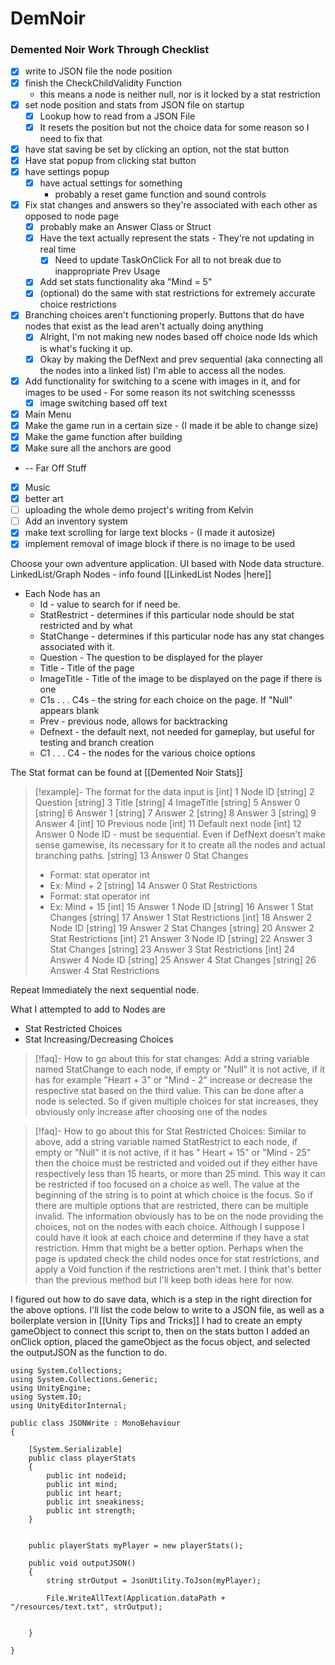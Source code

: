 # DemNoir
### Demented Noir Work Through Checklist
- [x] write to JSON file the node position
- [x] finish the CheckChildValidity Function
	- this means a node is neither null, nor is it locked by a stat restriction
- [x]  set node position and stats from JSON file on startup
	- [x] Lookup how to read from a JSON File 
	- [x] It resets the position but not the choice data for some reason so I need to fix that
- [x] have stat saving be set by clicking an option, not the stat button
- [x] Have stat popup from clicking stat button
- [x] have settings popup
	- [x] have actual settings for something
		- probably a reset game function and sound controls
- [x] Fix stat changes and answers so they're associated with each other as opposed to node page
	- [x] probably make an Answer Class or Struct
	- [x] Have the text actually represent the stats - They're not updating in real time
		- [x] Need to update TaskOnClick For all to not break due to inappropriate Prev Usage
	- [x] Add set stats functionality aka "Mind =  5"
	- [x] (optional) do the same with stat restrictions for extremely accurate choice restrictions
- [x] Branching choices aren't functioning properly. Buttons that do have nodes that exist as the lead aren't actually doing anything
	- [x] Alright, I'm not making new nodes based off choice node Ids which is what's fucking it up.
	- [x] Okay by making the DefNext and prev sequential (aka connecting all the nodes into a linked list) I'm able to access all the nodes. 
- [x] Add functionality for switching to a scene with images in it, and for images to be used - For some reason its not switching scenessss
	- [x] image switching based off text
- [x] Main Menu
- [x] Make the game run in a certain size - (I made it be able to change size)
- [x] Make the game function after building
- [x] Make sure all the anchors are good

- -- Far Off Stuff
- [x] Music
- [X] better art
- [ ] uploading the whole demo project's writing from Kelvin
- [ ] Add an inventory system
- [x] make text scrolling for large text blocks - (I made it autosize)
- [x] implement removal of image block if there is no image to be used

Choose your own adventure application. UI based with Node data structure. LinkedList/Graph Nodes - info found [[LinkedList Nodes |here]] 

- Each Node has an
	- Id - value to search for if need be.
	- StatRestrict - determines if this particular node should be stat restricted and by what 
	- StatChange - determines if this particular node has any stat changes associated with it.
	- Question - The question to be displayed for the player
	- Title - Title of the page
	- ImageTitle - Title of the image to be displayed on the page if there is one
	- C1s . . . C4s - the string for each choice on the page. If "Null" appears blank
	- Prev - previous node, allows for backtracking
	- Defnext - the default next, not needed for gameplay, but useful for testing and branch creation
	- C1 . . . C4 - the nodes for the various choice options

The Stat format can be found at [[Demented Noir Stats]] 
>[!example]- The format for the data input is
> [int] 1 Node ID
> [string] 2 Question
> [string] 3 Title
> [string] 4 ImageTitle
> [string] 5 Answer 0
> [string] 6 Answer 1
> [string] 7 Answer 2
> [string] 8 Answer 3
> [string] 9 Answer 4
> [int] 10 Previous node
> [int] 11 Default next node
> [int] 12 Answer 0 Node ID - must be sequential. Even if DefNext doesn't make sense gamewise, its necessary for it to create all the nodes and actual branching paths.
> [string] 13 Answer 0 Stat Changes 
> 	- Format: stat operator int 
> 	- Ex: Mind + 2
> [string] 14 Answer 0 Stat Restrictions
> 	- Format: stat operator int 
> 	- Ex: Mind + 15 
> [int] 15 Answer 1 Node ID
> [string] 16 Answer 1 Stat Changes
> [string] 17 Answer 1 Stat Restrictions
> [int] 18 Answer 2 Node ID
> [string] 19 Answer 2 Stat Changes
> [string] 20 Answer 2 Stat Restrictions
> [int] 21 Answer 3 Node ID
> [string] 22 Answer 3 Stat Changes
> [string] 23 Answer 3 Stat Restrictions
> [int] 24 Answer 4 Node ID
> [string] 25 Answer 4 Stat Changes
> [string] 26 Answer 4 Stat Restrictions

Repeat Immediately the next sequential node.


What I attempted to add to Nodes are
 - Stat Restricted Choices
 - Stat Increasing/Decreasing Choices
 
>[!faq]- How to go about this for stat changes:
> Add a string variable named StatChange to each node, if empty or "Null" it is not active, if it has for example "Heart + 3" or "Mind - 2" increase or decrease the respective stat based on the third value. This can be done after a node is selected. So if given multiple choices for stat increases, they obviously only increase after choosing one of the nodes

>[!faq]- How to go about this for Stat Restricted Choices:
> Similar to above, add a string variable named StatRestrict to each node, if empty or "Null" it is not active, if it has " Heart + 15" or "Mind - 25" then the choice must be restricted and voided out if they either have respectively less than 15 hearts, or more than 25 mind. This way it can be restricted if too focused on a choice as well. The value at the beginning of the string is to point at which choice is the focus. So if there are multiple options that are restricted, there can be multiple invalid. The information obviously has to be on the node providing the choices, not on the nodes with each choice. Although I suppose I could have it look at each choice and determine if they have a stat restriction. Hmm that might be a better option. Perhaps when the page is updated check the child nodes once for stat restrictions, and apply a Void function if the restrictions aren't met. I think that's better than the previous method but I'll keep both ideas here for now.



I figured out how to do save data, which is a step in the right direction for the above options. 
I'll list the code below to write to a JSON file, as well as a boilerplate version in [[Unity Tips and Tricks]] I had to create an empty gameObject to connect this script to, then on the stats button I added an onClick option, placed the gameObject as the focus object, and selected the outputJSON as the function to do. 

```
using System.Collections;
using System.Collections.Generic;
using UnityEngine;
using System.IO;
using UnityEditorInternal;

public class JSONWrite : MonoBehaviour
{

    [System.Serializable]
    public class playerStats
    {
        public int nodeid;
        public int mind;
        public int heart;
        public int sneakiness;
        public int strength;
    }


    public playerStats myPlayer = new playerStats();

    public void outputJSON() 
    {
        string strOutput = JsonUtility.ToJson(myPlayer);

        File.WriteAllText(Application.dataPath + "/resources/text.txt", strOutput);


    }
    
}

```


